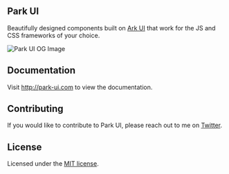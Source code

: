## Park UI

Beautifully designed components built on [Ark UI](https://ark-ui.com) that work for the JS and CSS frameworks of your choice.

![Park UI OG Image](https://park-ui.com/og.png)

## Documentation

Visit http://park-ui.com to view the documentation.

## Contributing

If you would like to contribute to Park UI, please reach out to me on [Twitter](https://twitter.com/grizzly_codes).

## License

Licensed under the [MIT license](https://github.com/cschroeter/park-ui/blob/main/LICENSE).

